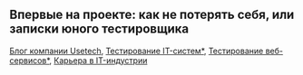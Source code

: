 ## Впервые на проекте: как не потерять себя, или записки юного тестировщика
[Блог компании Usetech](https://habr.com/ru/company/usetech/blog/), [Тестирование IT-систем*](https://habr.com/ru/hub/it_testing/), [Тестирование веб-сервисов*](https://habr.com/ru/hub/web_testing/), [Карьера в IT-индустрии](https://habr.com/ru/hub/career/)